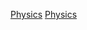 [Physics](Category:Protoflux{{#translation:}} "wikilink")
[Physics](Category:NodeMenu{{#translation:}} "wikilink")